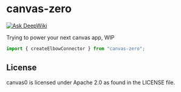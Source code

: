 # canvas-zero

[![Ask DeepWiki](https://deepwiki.com/badge.svg)](https://deepwiki.com/swiftcarrot/canvas-zero)

Trying to power your next canvas app, WIP

```ts
import { createElbowConnector } from "canvas-zero";
```

## License

canvas0 is licensed under Apache 2.0 as found in the LICENSE file.

